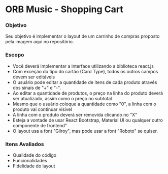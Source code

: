 # ORB Music - Shopping Cart

### Objetivo

Seu objetivo é implementar o layout de um carrinho de compras proposto pela imagem aqui no repositório.

### Escopo

- Você deverá implementar a interface utilizando a biblioteca react.js
- Com exceção do tipo do cartão (Card Type), todos os outros campos devem ser editáveis
- O usuário pode editar a quantidade de itens de cada produto através dos sinais de "+" e "-".
- Ao editar a quantidade de produtos, o preço na linha do produto deverá ser atualizado, assim como o preço no subtotal
- Mesmo que o usuário coloque a quantidade como "0", a linha com o produto vai continuar visível
- A linha com o produto deverá ser removida clicando no "X"
- Esteja a vontade de usar React Bootstrap, Material UI ou qualquer outro componente de frontend"
- O layout usa a font "Gilroy", mas pode usar a font "Roboto" se quiser.

### Itens Avaliados
- Qualidade do código
- Funcionalidades
- Fidelidade do layout

